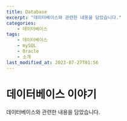 ```yaml
---
title: Database
excerpt: "데이터베이스와 관련한 내용을 담았습니다."
categories:
    - 데이터베이스
tags:
    - 데이터베이스
    - mySQL
    - Oracle
    - 소개
last_modified_at: 2023-07-27T01:56
---
```


# 데이터베이스 이야기

데이터베이스와 관련한 내용을 담았습니다.